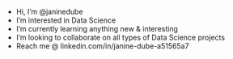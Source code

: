 - Hi, I’m @janinedube
- I’m interested in Data Science
- I’m currently learning anything new & interesting
- I’m looking to collaborate on all types of Data Science projects
- Reach me @ linkedin.com/in/janine-dube-a51565a7

<!---
janinedube/janinedube is a ✨ special ✨ repository because its `README.md` (this file) appears on your GitHub profile.
You can click the Preview link to take a look at your changes.
--->
